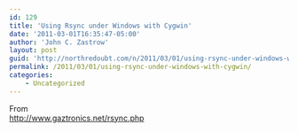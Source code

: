 ```yaml
---
id: 129
title: 'Using Rsync under Windows with Cygwin'
date: '2011-03-01T16:35:47-05:00'
author: 'John C. Zastrow'
layout: post
guid: 'http://northredoubt.com/n/2011/03/01/using-rsync-under-windows-with-cygwin/'
permalink: /2011/03/01/using-rsync-under-windows-with-cygwin/
categories:
    - Uncategorized
---
```


From  
<http://www.gaztronics.net/rsync.php>

